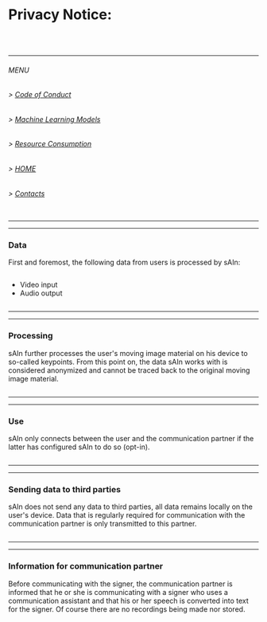 # Privacy Notice:
<pre>


</pre>
---
###### MENU

###### > [Code of Conduct](CODE_OF_CONDUCT.md)
###### > [Machine Learning Models](ML.md)
###### > [Resource Consumption](RESOURCE_CONSUMPTION.md)
###### > [HOME](index.md)
###### > [Contacts](CONTACTS.md)

<pre>
</pre>

---
---

### Data
First and foremost, the following data from users is processed by sAIn:
<pre></pre>
- Video input
- Audio output

<pre>
</pre>

---
---

### Processing
sAIn further processes the user's moving image material on his device to so-called keypoints. From this point on, the data sAIn works with is considered anonymized and cannot be traced back to the original moving image material. 

<pre>
</pre>

---
---

### Use
sAIn only connects between the user and the communication partner if the latter has configured sAIn to do so (opt-in).

<pre>
</pre>

---
---

### Sending data to third parties
sAIn does not send any data to third parties, all data remains locally on the user's device. Data that is regularly required for communication with the communication partner is only transmitted to this partner.

<pre>
</pre>

---
---

### Information for communication partner
Before communicating with the signer, the communication partner is informed that he or she is communicating with a signer who uses a communication assistant and that his or her speech is converted into text for the signer. Of course there are no recordings being made nor stored.
